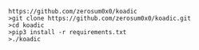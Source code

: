 	https://github.com/zerosum0x0/koadic
	>git clone https://github.com/zerosum0x0/koadic.git
	>cd koadic
	>pip3 install -r requirements.txt
	>./koadic